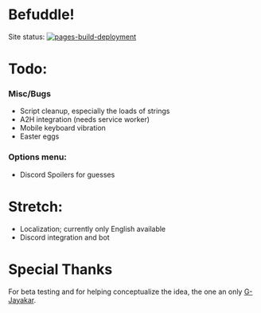 # Befuddle!

Site status:
[![pages-build-deployment](https://github.com/suitangi/Befuddle/actions/workflows/pages/pages-build-deployment/badge.svg)](https://github.com/suitangi/Befuddle/actions/workflows/pages/pages-build-deployment)

# Todo:

### Misc/Bugs
- Script cleanup, especially the loads of strings
- A2H integration (needs service worker)
- Mobile keyboard vibration
- Easter eggs

### Options menu:
- Discord Spoilers for guesses

# Stretch:
- Localization; currently only English available
- Discord integration and bot


# Special Thanks
For beta testing and for helping conceptualize the idea, the one an only [G-Jayakar](https://github.com/G-Jayakar).
